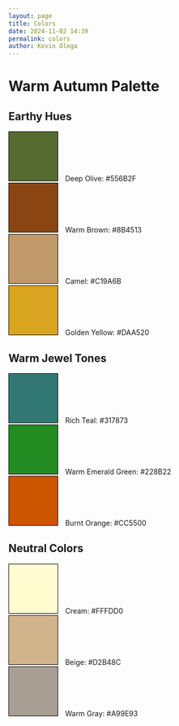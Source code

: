 ```yaml
--- 
layout: page
title: Colors
date: 2024-11-02 14:39
permalink: colors 
author: Kevin Olega 
--- 
```


<h1>Warm Autumn Palette</h1>

<h2>Earthy Hues</h2>
<div class="color-container">
    <div class="color-box" style="background-color: #556B2F; width: 96px; height: 96px; margin-right: 10px; display: inline-block; border: 1px solid #000;"></div>
    <span class="color-label">Deep Olive:</span> <span>#556B2F</span>
</div>
<div class="color-container">
    <div class="color-box" style="background-color: #8B4513; width: 96px; height: 96px; margin-right: 10px; display: inline-block; border: 1px solid #000;"></div>
    <span class="color-label">Warm Brown:</span> <span>#8B4513</span>
</div>
<div class="color-container">
    <div class="color-box" style="background-color: #C19A6B; width: 96px; height: 96px; margin-right: 10px; display: inline-block; border: 1px solid #000;"></div>
    <span class="color-label">Camel:</span> <span>#C19A6B</span>
</div>
<div class="color-container">
    <div class="color-box" style="background-color: #DAA520; width: 96px; height: 96px; margin-right: 10px; display: inline-block; border: 1px solid #000;"></div>
    <span class="color-label">Golden Yellow:</span> <span>#DAA520</span>
</div>

<h2>Warm Jewel Tones</h2>
<div class="color-container">
    <div class="color-box" style="background-color: #317873; width: 96px; height: 96px; margin-right: 10px; display: inline-block; border: 1px solid #000;"></div>
    <span class="color-label">Rich Teal:</span> <span>#317873</span>
</div>
<div class="color-container">
    <div class="color-box" style="background-color: #228B22; width: 96px; height: 96px; margin-right: 10px; display: inline-block; border: 1px solid #000;"></div>
    <span class="color-label">Warm Emerald Green:</span> <span>#228B22</span>
</div>
<div class="color-container">
    <div class="color-box" style="background-color: #CC5500; width: 96px; height: 96px; margin-right: 10px; display: inline-block; border: 1px solid #000;"></div>
    <span class="color-label">Burnt Orange:</span> <span>#CC5500</span>
</div>

<h2>Neutral Colors</h2>
<div class="color-container">
    <div class="color-box" style="background-color: #FFFDD0; width: 96px; height: 96px; margin-right: 10px; display: inline-block; border: 1px solid #000;"></div>
    <span class="color-label">Cream:</span> <span>#FFFDD0</span>
</div>
<div class="color-container">
    <div class="color-box" style="background-color: #D2B48C; width: 96px; height: 96px; margin-right: 10px; display: inline-block; border: 1px solid #000;"></div>
    <span class="color-label">Beige:</span> <span>#D2B48C</span>
</div>
<div class="color-container">
    <div class="color-box" style="background-color: #A99E93; width: 96px; height: 96px; margin-right: 10px; display: inline-block; border: 1px solid #000;"></div>
    <span class="color-label">Warm Gray:</span> <span>#A99E93</span>
</div>
